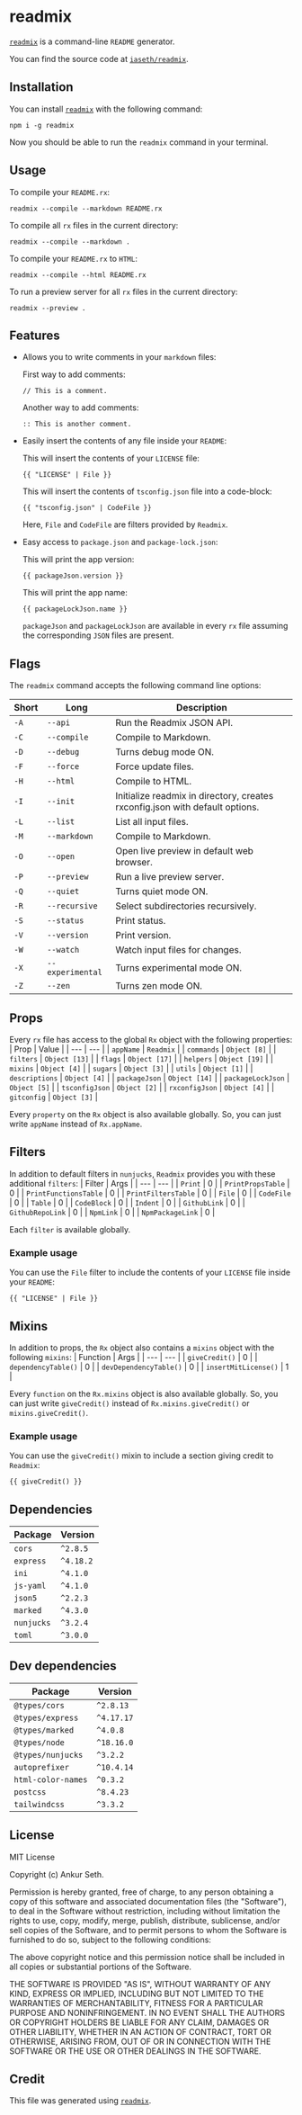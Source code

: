 
# readmix

[`readmix`](https://www.npmjs.com/package/readmix) is a command-line `README` generator.

You can find the source code at [`iaseth/readmix`](https://github.com/iaseth/readmix).



## Installation
You can install [`readmix`](https://www.npmjs.com/package/readmix) with the following command:
```
npm i -g readmix
```

Now you should be able to run the `readmix` command in your terminal.



## Usage
To compile your `README.rx`:
```
readmix --compile --markdown README.rx
```

To compile all `rx` files in the current directory:
```
readmix --compile --markdown .
```

To compile your `README.rx` to `HTML`:
```
readmix --compile --html README.rx
```

To run a preview server for all `rx` files in the current directory:
```
readmix --preview .
```



## Features
* Allows you to write comments in your `markdown` files:

    First way to add comments:
    ```
    // This is a comment.
    ```

    Another way to add comments:
    ```
    :: This is another comment.
    ```

* Easily insert the contents of any file inside your `README`:

    This will insert the contents of your `LICENSE` file:
    ```
    {{ "LICENSE" | File }}
    ```

    This will insert the contents of `tsconfig.json` file into a code-block:
    ```
    {{ "tsconfig.json" | CodeFile }}
    ```

    Here, `File` and `CodeFile` are filters provided by `Readmix`.

* Easy access to `package.json` and `package-lock.json`:

    This will print the app version:
    ```
    {{ packageJson.version }}
    ```

    This will print the app name:
    ```
    {{ packageLockJson.name }}
    ```

    `packageJson` and `packageLockJson` are available in every `rx` file assuming the corresponding `JSON` files are present.



## Flags

The  `readmix` command accepts the following command line options:

| Short | Long | Description |
| --- | --- | --- |
| `-A` | `--api` | Run the Readmix JSON API. |
| `-C` | `--compile` | Compile to Markdown. |
| `-D` | `--debug` | Turns debug mode ON. |
| `-F` | `--force` | Force update files. |
| `-H` | `--html` | Compile to HTML. |
| `-I` | `--init` | Initialize readmix in directory, creates rxconfig.json with default options. |
| `-L` | `--list` | List all input files. |
| `-M` | `--markdown` | Compile to Markdown. |
| `-O` | `--open` | Open live preview in default web browser. |
| `-P` | `--preview` | Run a live preview server. |
| `-Q` | `--quiet` | Turns quiet mode ON. |
| `-R` | `--recursive` | Select subdirectories recursively. |
| `-S` | `--status` | Print status. |
| `-V` | `--version` | Print version. |
| `-W` | `--watch` | Watch input files for changes. |
| `-X` | `--experimental` | Turns experimental mode ON. |
| `-Z` | `--zen` | Turns zen mode ON. |



## Props

Every `rx` file has access to the global `Rx` object with the following properties:
| Prop | Value |
| --- | --- |
| `appName` | `Readmix` |
| `commands` | `Object [8]` |
| `filters` | `Object [13]` |
| `flags` | `Object [17]` |
| `helpers` | `Object [19]` |
| `mixins` | `Object [4]` |
| `sugars` | `Object [3]` |
| `utils` | `Object [1]` |
| `descriptions` | `Object [4]` |
| `packageJson` | `Object [14]` |
| `packageLockJson` | `Object [5]` |
| `tsconfigJson` | `Object [2]` |
| `rxconfigJson` | `Object [4]` |
| `gitconfig` | `Object [3]` |


Every `property` on the `Rx` object is also available globally.
So, you can just write `appName` instead of `Rx.appName`.



## Filters

In addition to default filters in `nunjucks`, `Readmix` provides you with these additional `filters`:
| Filter | Args |
| --- | --- |
| `Print` | 0 |
| `PrintPropsTable` | 0 |
| `PrintFunctionsTable` | 0 |
| `PrintFiltersTable` | 0 |
| `File` | 0 |
| `CodeFile` | 0 |
| `Table` | 0 |
| `CodeBlock` | 0 |
| `Indent` | 0 |
| `GithubLink` | 0 |
| `GithubRepoLink` | 0 |
| `NpmLink` | 0 |
| `NpmPackageLink` | 0 |

Each `filter` is available globally.


### Example usage
You can use the `File` filter to include the contents of your `LICENSE` file inside your `README`:

```
{{ "LICENSE" | File }}
```



## Mixins

In addition to props, the `Rx` object also contains a `mixins` object with the following `mixins`:
| Function | Args |
| --- | --- |
| `giveCredit()` | 0 |
| `dependencyTable()` | 0 |
| `devDependencyTable()` | 0 |
| `insertMitLicense()` | 1 |


Every `function` on the `Rx.mixins` object is also available globally.
So, you can just write `giveCredit()` instead of `Rx.mixins.giveCredit()` or `mixins.giveCredit()`.

### Example usage
You can use the `giveCredit()` mixin to include a section giving credit to `Readmix`:

```
{{ giveCredit() }}
```



## Dependencies
| Package | Version |
| --- | --- |
| `cors` | `^2.8.5` |
| `express` | `^4.18.2` |
| `ini` | `^4.1.0` |
| `js-yaml` | `^4.1.0` |
| `json5` | `^2.2.3` |
| `marked` | `^4.3.0` |
| `nunjucks` | `^3.2.4` |
| `toml` | `^3.0.0` |



## Dev dependencies
| Package | Version |
| --- | --- |
| `@types/cors` | `^2.8.13` |
| `@types/express` | `^4.17.17` |
| `@types/marked` | `^4.0.8` |
| `@types/node` | `^18.16.0` |
| `@types/nunjucks` | `^3.2.2` |
| `autoprefixer` | `^10.4.14` |
| `html-color-names` | `^0.3.2` |
| `postcss` | `^8.4.23` |
| `tailwindcss` | `^3.3.2` |



## License
MIT License

Copyright (c) Ankur Seth.

Permission is hereby granted, free of charge, to any person obtaining a copy
of this software and associated documentation files (the "Software"), to deal
in the Software without restriction, including without limitation the rights
to use, copy, modify, merge, publish, distribute, sublicense, and/or sell
copies of the Software, and to permit persons to whom the Software is
furnished to do so, subject to the following conditions:

The above copyright notice and this permission notice shall be included in all
copies or substantial portions of the Software.

THE SOFTWARE IS PROVIDED "AS IS", WITHOUT WARRANTY OF ANY KIND, EXPRESS OR
IMPLIED, INCLUDING BUT NOT LIMITED TO THE WARRANTIES OF MERCHANTABILITY,
FITNESS FOR A PARTICULAR PURPOSE AND NONINFRINGEMENT. IN NO EVENT SHALL THE
AUTHORS OR COPYRIGHT HOLDERS BE LIABLE FOR ANY CLAIM, DAMAGES OR OTHER
LIABILITY, WHETHER IN AN ACTION OF CONTRACT, TORT OR OTHERWISE, ARISING FROM,
OUT OF OR IN CONNECTION WITH THE SOFTWARE OR THE USE OR OTHER DEALINGS IN THE
SOFTWARE.


## Credit

This file was generated using [`readmix`](https://github.com/iaseth/readmix).


